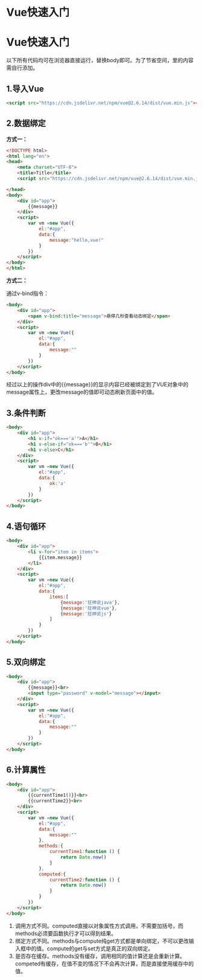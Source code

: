 # Vue快速入门

# Vue快速入门

以下所有代码均可在浏览器直接运行，替换body即可。为了节省空间，<head>里的内容需自行添加。

## 1.导入Vue

```html
<script src="https://cdn.jsdelivr.net/npm/vue@2.6.14/dist/vue.min.js"></script>
```

## 2.数据绑定

**方式一：**

```html
<!DOCTYPE html>
<html lang="en">
<head>
    <meta charset="UTF-8">
    <title>Title</title>
    <script src="https://cdn.jsdelivr.net/npm/vue@2.6.14/dist/vue.min.js"></script>

</head>
<body>
    <div id="app">
        {{message}}
    </div>
    <script>
        var vm =new Vue({
            el:"#app",
            data:{
                message:"hello,vue!"
            }
        })
    </script>
</body>
</html>
```

**方式二：**

通过v-bind指令：

```html
<body>
    <div id="app">
        <span v-bind:title="message">悬停几秒查看动态绑定</span>
    </div>
    <script>
        var vm =new Vue({
            el:"#app",
            data:{
                message:""
            }
        })
    </script>
</body>
```

经过以上的操作div中的{{message}}的显示内容已经被绑定到了VUE对象中的message属性上，更改message的值即可动态刷新页面中的值。

## 3.条件判断

```html
<body>
    <div id="app">
        <h1 v-if="ok==='a'">A</h1>
        <h1 v-else-if="ok==='b'">B</h1>
        <h1 v-else>C</h1>
    </div>
    <script>
        var vm =new Vue({
            el:"#app",
            data:{
                ok:'a'
            }
        })
    </script>
</body>
```

## 4.语句循环

```html
<body>
    <div id="app">
        <li v-for="item in items">
            {{item.message}}
        </li>
    </div>
    <script>
        var vm =new Vue({
            el:"#app",
            data:{
                items:[
                    {message:'狂神说java'},
                    {message:'狂神说vue'},
                    {message:'狂神说js'}
                ]
            }
        })
    </script>
</body>
```

## 5.双向绑定

```html
<body>
    <div id="app">
        {{message}}<br>
        <input type="password" v-model="message"></input>
    </div>
    <script>
        var vm =new Vue({
            el:"#app",
            data:{
                message:""
            }
        })
    </script>
</body>
```

## 6.计算属性

```html
<body>
    <div id="app">
        {{currentTime1()}}<br>
        {{currentTime2}}<br>
    </div>
    <script>
        var vm =new Vue({
            el:"#app",
            data:{
                message:""
            },
            methods:{
                currentTime1:function () {
                    return Date.now()
                }
            },
            computed:{
                currentTime2:function () {
                    return Date.now()
                }
            }
        })
    </script>
</body>
```

1. 调用方式不同。computed直接以对象属性方式调用，不需要加括号，而methods必须要函数执行才可以得到结果。
2. 绑定方式不同。methods与compute纯get方式都是单向绑定，不可以更改输入框中的值。compute的get与set方式是真正的双向绑定。
3. 是否存在缓存。methods没有缓存，调用相同的值计算还是会重新计算。competed有缓存，在值不变的情况下不会再次计算，而是直接使用缓存中的值。
